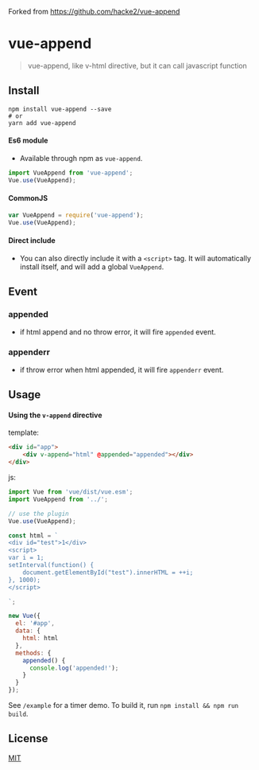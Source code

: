 Forked from https://github.com/hacke2/vue-append

# vue-append

> vue-append, like v-html directive, but it can call javascript function

## Install

```
npm install vue-append --save
# or
yarn add vue-append
```

#### Es6 module

- Available through npm as `vue-append`.

```js
import VueAppend from 'vue-append';
Vue.use(VueAppend);
```

#### CommonJS

```js
var VueAppend = require('vue-append');
Vue.use(VueAppend);
```

#### Direct include

- You can also directly include it with a `<script>` tag. It will automatically install itself, and will add a global `VueAppend`.

## Event

### appended

- if html append and no throw error, it will fire `appended` event.

### appenderr

- if throw error when html appended, it will fire `appenderr` event.

## Usage

#### Using the `v-append` directive

template:

```html
<div id="app">
    <div v-append="html" @appended="appended"></div>
</div>
```

js:

```js
import Vue from 'vue/dist/vue.esm';
import VueAppend from '../';

// use the plugin
Vue.use(VueAppend);

const html = `
<div id="test">1</div>
<script>
var i = 1;
setInterval(function() {
    document.getElementById("test").innerHTML = ++i;
}, 1000);
</script>

`;

new Vue({
  el: '#app',
  data: {
    html: html
  },
  methods: {
    appended() {
      console.log('appended!');
    }
  }
});
```

See `/example` for a timer demo. To build it, run `npm install && npm run build`.

## License

[MIT](http://opensource.org/licenses/MIT)
